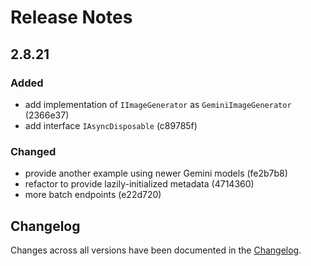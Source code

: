 # Release Notes

## 2.8.21

### Added

- add implementation of `IImageGenerator` as `GeminiImageGenerator` (2366e37)
- add interface `IAsyncDisposable` (c89785f)

### Changed

- provide another example using newer Gemini models (fe2b7b8)
- refactor to provide lazily-initialized metadata (4714360)
- more batch endpoints (e22d720)

## Changelog

Changes across all versions have been documented in the [Changelog](CHANGELOG.md).

